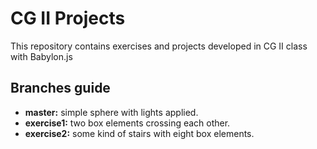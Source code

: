 # CG II Projects
This repository contains exercises and projects developed in CG II class with Babylon.js

## Branches guide
- **master:** simple sphere with lights applied.
- **exercise1:** two box elements crossing each other.
- **exercise2:** some kind of stairs with eight box elements.
